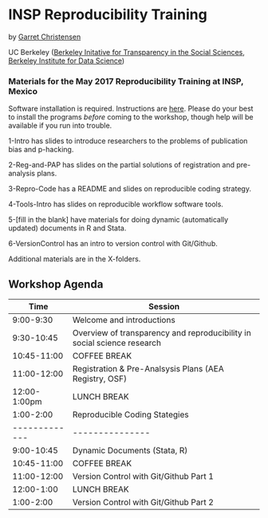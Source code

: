 # INSP Reproducibility Training
by [Garret Christensen](http://www.ocf.berkeley.edu/~garret)

UC Berkeley ([Berkeley Initative for Transparency in the Social Sciences](http://www.bitss.org), [Berkeley Institute for Data Science](http://bids.berkeley.edu))
### Materials for the May 2017 Reproducibility Training at INSP, Mexico

Software installation is required. Instructions are [here](https://github.com/BITSS/IMEBESS2017). Please do your best to install the programs *before* coming to the workshop, though help will be available if you run into trouble.

1-Intro has slides to introduce researchers to the problems of publication bias and p-hacking.

2-Reg-and-PAP has slides on the partial solutions of registration and pre-analysis plans.

3-Repro-Code has a README and slides on reproducible coding strategy.

4-Tools-Intro has slides on reproducible workflow software tools.

5-[fill in the blank] have materials for doing dynamic (automatically updated) documents in R and Stata.

6-VersionControl has an intro to version control with Git/Github.

Additional materials are in the X-folders.



Workshop Agenda
-----------

Time | Session |
------------ | ------------- |
9:00-9:30 | Welcome and introductions |
9:30-10:45 |Overview of transparency and reproducibility in social science research |
10:45-11:00 | COFFEE BREAK |
11:00-12:00 | Registration & Pre-Analsysis Plans (AEA Registry, OSF) |
12:00-1:00pm | LUNCH BREAK |
1:00-2:00 | Reproducible Coding Stategies |
-------------|---------------|
9:00-10:45 | Dynamic Documents (Stata, R)
10:45-11:00 | COFFEE BREAK |
11:00-12:00 | Version Control with Git/Github Part 1|
12:00-1:00 | LUNCH BREAK |
1:00-2:00 | Version Control with Git/Github Part 2|
